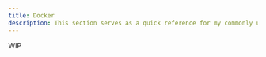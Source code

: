 ```yaml
---
title: Docker
description: This section serves as a quick reference for my commonly used Docker commands.
---
```


WIP
